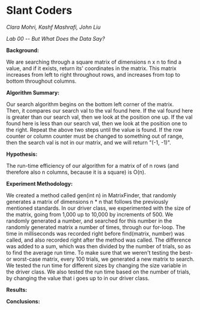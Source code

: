 # Slant Coders
*Clara Mohri, Kashf Mashrafi, John Liu*

*Lab 00 -- But What Does the Data Say?*

**Background:**


We are searching through a square matrix of dimensions n x n to find a value, and if it exists, return its' coordinates in the matrix. This matrix increases from left to right throughout rows, and increases from top to bottom throughout columns. 

**Algorithm Summary:**


Our search algorithm begins on the bottom left corner of the matrix.                                
Then, it compares our search val to the val found here. 
If the val found here is greater than our search val, then we look at the position one up. 
If the val found here is less than our search val, then we look at the position one to the right. 
Repeat the above two steps until the value is found.
If the row counter or column counter must be changed to something out of range, then the search val is not in our matrix, and we will return "(-1, -1)". 

**Hypothesis:**


The run-time efficiency of our algorithm for a matrix of of n rows (and therefore also n columns, because it is a square) is O(n).

**Experiment Methodology:**

We created a method called gen(int n) in MatrixFinder, that randomly generates a matrix of dimensions n * n that follows the previously mentioned standards. 
In our driver class, we experimented with the size of the matrix, going from 1,000 up to 10,000 by increments of 500. We randomly generated a number, and searched for this number in the randomly generated matrix a number of times, through our for-loop. The time in milliseconds was recorded right before find(matrix, number) was called, and also recorded right after the method was called. The difference was added to a sum, which was then divided by the number of trials, so as to find the average run time. 
To make sure that we weren't testing the best- or worst-case matrix, every 100 trials, we generated a new matrix to search. 
We tested the run time for different sizes by changing the size variable in the driver class. We also tested the run time based on the number of trials, by changing the value that i goes up to in our driver class.

**Results:**


**Conclusions:**
